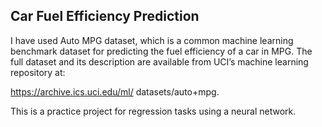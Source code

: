## Car Fuel Efficiency Prediction

I have used Auto MPG dataset, which is a common machine learning
benchmark dataset for predicting the fuel efficiency of a car in MPG. The full
dataset and its description are available from UCI’s machine learning
repository at:

https://archive.ics.uci.edu/ml/ datasets/auto+mpg.


This is a practice project for regression tasks using a neural network.
